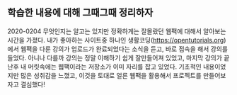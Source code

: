 ## 학습한 내용에 대해 그때그때 정리하자

2020-0204
무엇인지는 알고는 있지만 정확하게는 잘몰랐던 웹팩에 대해서 알아보는 시간을 가졌다.
내가 좋아하는 사이트중 하나인 생활코딩(https://opentutorials.org)에서 웹팩을 다룬 강의가 업로드가 완료되었다는 소식을 듣고,
바로 접속을 해서 강의를 들었다. 아니나 다를까 강의는 정말 이해하기 쉽게 잘만들어져 있었고, 마지막 강의가 끝난후 내 머릿속에는
웹팩이라는 저장소가 이미 자리를 잡고 있었다. 기초적인 내용이었지만 많은 성취감을 느꼈고, 이것을 토대로 얼른 웹팩을 활용해서 프로젝트를
만들어보자고 결심했다!
